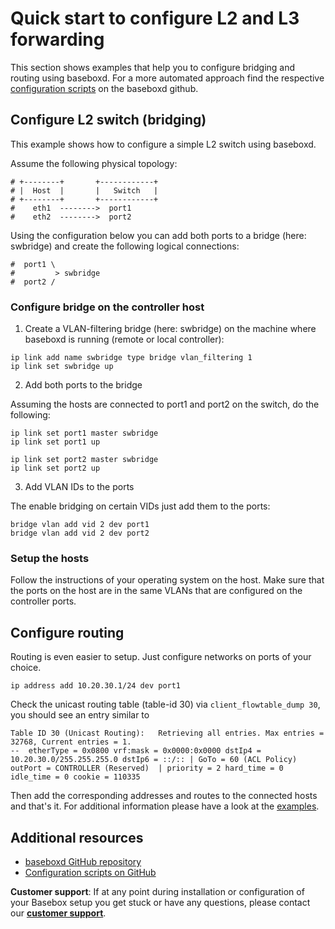 # Quick start to configure L2 and L3 forwarding

This section shows examples that help you to configure bridging and routing using baseboxd. For a more automated approach find the respective [configuration scripts][bbd-examples] on the baseboxd github.

## Configure L2 switch (bridging)

This example shows how to configure a simple L2 switch using baseboxd.

Assume the following physical topology:

```
# +--------+       +------------+
# |  Host  |       |   Switch   |
# +--------+       +------------+
#    eth1  -------->  port1
#    eth2  -------->  port2
```

Using the configuration below you can add both ports to a bridge (here: swbridge) and create the following logical connections:

```
#  port1 \
#         > swbridge
#  port2 /
```

### Configure bridge on the controller host

1. Create a VLAN-filtering bridge (here: swbridge) on the machine where baseboxd is running (remote or local controller):

```
ip link add name swbridge type bridge vlan_filtering 1
ip link set swbridge up
```

2. Add both ports to the bridge

Assuming the hosts are connected to port1 and port2 on the switch, do the following:

```
ip link set port1 master swbridge
ip link set port1 up

ip link set port2 master swbridge
ip link set port2 up
```

3. Add VLAN IDs to the ports

The enable bridging on certain VIDs just add them to the ports:

```
bridge vlan add vid 2 dev port1
bridge vlan add vid 2 dev port2
```

### Setup the hosts

Follow the instructions of your operating system on the host. Make sure that the ports on the host are in the same VLANs that are configured on the controller ports.

## Configure routing

Routing is even easier to setup. Just configure networks on ports of your choice.

```
ip address add 10.20.30.1/24 dev port1
```

Check the unicast routing table (table-id 30) via `client_flowtable_dump 30`, you should see an entry similar to

```
Table ID 30 (Unicast Routing):   Retrieving all entries. Max entries = 32768, Current entries = 1.
--  etherType = 0x0800 vrf:mask = 0x0000:0x0000 dstIp4 = 10.20.30.0/255.255.255.0 dstIp6 = ::/:: | GoTo = 60 (ACL Policy) outPort = CONTROLLER (Reserved)  | priority = 2 hard_time = 0 idle_time = 0 cookie = 110335
```

Then add the corresponding addresses and routes to the connected hosts and that's it. For additional information please have a look at the [examples][bbd-examples].


## Additional resources
* [baseboxd GitHub repository][baseboxd]
* [Configuration scripts on GitHub][bbd-examples]

**Customer support**: If at any point during installation or configuration of your Basebox setup you get stuck or have any questions, please contact our **[customer support](../customer_support.html#customer_support)**.

[baseboxd]: https://github.com/bisdn/basebox (baseboxd on github)
[bbd-examples]: https://github.com/bisdn/basebox/tree/master/examples (baseboxd examples on github)
